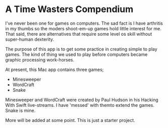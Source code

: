 # A Time Wasters Compendium
I've never been one for games on computers. The sad fact is I have arthritis in my thumbs so the moders shoot-em-up games hold little interest for me. That said, there are alternatives that require some level os skill without super-human dexterity.

The purpose of this app is to get some practice in creating simple to play games. The kind of thing we used to play before computers became graphic processing work-horses.

At present, this Mac app contains three games;

* Minesweeper
* WordCraft
* Snake

Minesweeper and WordCraft were created by Paul Hudson in his Hacking With Swift live-streams. I have 'messed' with themto extend the games. Snake is mine.

More will be added at some point. This is just a starter project.

